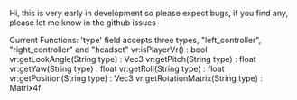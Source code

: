 Hi, this is very early in development so please expect bugs, if you find any, please let me know in the github issues

Current Functions:
'type' field accepts three types, "left_controller", "right_controller" and "headset"
vr:isPlayerVr() : bool
vr:getLookAngle(String type) : Vec3
vr:getPitch(String type) : float
vr:getYaw(String type) : float
vr:getRoll(String type) : float
vr:getPosition(String type) : Vec3
vr:getRotationMatrix(String type) : Matrix4f
